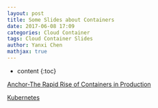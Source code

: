 ```yaml
---
layout: post
title: Some Slides about Containers
date: 2017-06-08 17:09
categories: Cloud Container
tags: Cloud Container Slides
author: Yanxi Chen
mathjax: true
---
```


* content
{:toc}

[Anchor-The Rapid Rise of Containers in Production]({{site.url}}/assets/Some-Slides-about-Containers-UCSB-nurmi.pdf)

[Kubernetes]({{site.url}}/assets/Some-Slides-about-Containers-Kubernetes.pdf)
